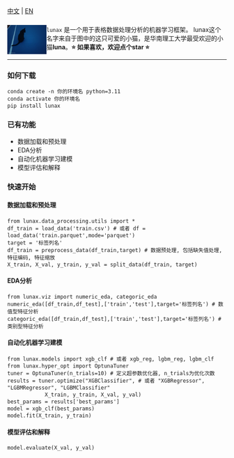 [中文](README.md) | [EN](README.EN.md)
### 

<div>

<a href="https://github.com/yangfa-zhang/lunax"><img src="./imgs/luna.jpg" width="90" align="left" /></a>``lunax`` 是一个用于表格数据处理分析的机器学习框架。 lunax这个名字来自于图中的这只可爱的小猫，是华南理工大学最受欢迎的小猫**luna**。**⭐️ 如果喜欢，欢迎点个star ⭐️**
</div>

---

### 如何下载
```
conda create -n 你的环境名 python=3.11
conda activate 你的环境名
pip install lunax
```

### 已有功能
- 数据加载和预处理
- EDA分析
- 自动化机器学习建模
- 模型评估和解释

### 快速开始
#### 数据加载和预处理
```
from lunax.data_processing.utils import *
df_train = load_data('train.csv') # 或者 df = load_data('train.parquet',mode='parquet')
target = '标签列名'
df_train = preprocess_data(df_train,target) # 数据预处理, 包括缺失值处理, 特征编码, 特征缩放
X_train, X_val, y_train, y_val = split_data(df_train, target)
```
#### EDA分析
```
from lunax.viz import numeric_eda, categoric_eda
numeric_eda([df_train,df_test],['train','test'],target='标签列名') # 数值型特征分析
categoric_eda([df_train,df_test],['train','test'],target='标签列名') # 类别型特征分析
```
#### 自动化机器学习建模
```
from lunax.models import xgb_clf # 或者 xgb_reg, lgbm_reg, lgbm_clf
from lunax.hyper_opt import OptunaTuner
tuner = OptunaTuner(n_trials=10) # 定义超参数优化器, n_trials为优化次数
results = tuner.optimize("XGBClassifier", # 或者 "XGBRegressor", "LGBMRegressor", "LGBMClassifier"
            X_train, y_train, X_val, y_val)
best_params = results['best_params']
model = xgb_clf(best_params)
model.fit(X_train, y_train)
```
#### 模型评估和解释
```
model.evaluate(X_val, y_val)
```